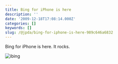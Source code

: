 ```yaml
---
title: Bing for iPhone is here
description: ''
date: '2009-12-18T17:08:14.000Z'
categories: []
keywords: []
slug: /@jpda/bing-for-iphone-is-here-989c646a6832
---
```


Bing for iPhone is here. It rocks.

![ibing](https://cdn-images-1.medium.com/max/800/0*6q_mtwhe2x0mF8gv.png)